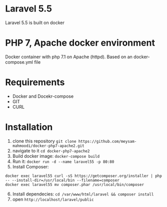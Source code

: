 # Laravel 5.5
Laravel 5.5 is built on docker

# PHP 7, Apache docker environment
Docker container with php 7.1 on Apache (httpd). Based on an docker-compose.yml file

# Requirements
- Docker and Docekr-compose
- GIT
- CURL

# Installation
1. clone this repository `git clone https://github.com/meysam-mahmoodi/docker-php7-apache2.git`
2. navigate to it `cd docker-php7-apache2`
3. Build docker image: `docker-compose build`
4. Run it: `docker run -d --name laravel55 -p 80:80`
5. Install Composer: 
```
docker exec laravel55 curl -sS https://getcomposer.org/installer | php -- --install-dir=/usr/local/bin --filename=composer
docker exec laravel55 mv composer.phar /usr/local/bin/composer
```
6. Install dependecies: `cd /var/www/html/laravel && composer install `
6. open `http://localhost/laravel/public`
